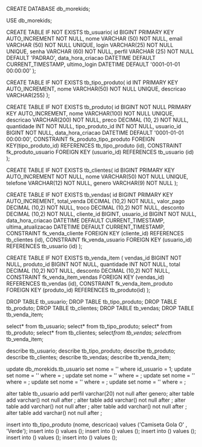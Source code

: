 CREATE DATABASE db_morekids;

USE db_morekids;

CREATE TABLE IF NOT EXISTS tb_usuario(
    id BIGINT PRIMARY KEY AUTO_INCREMENT NOT NULL,
    nome VARCHAR (50) NOT NULL,
    email VARCHAR (50) NOT NULL UNIQUE,
    login VARCHAR(25) NOT NULL UNIQUE,
    senha VARCHAR (60) NOT NULL,
    perfil VARCHAR (25) NOT NULL DEFAULT 'PADRAO',
    data_hora_criacao DATETIME DEFAULT CURRENT_TIMESTAMP,
    ultimo_login DATETIME DEFAULT '0001-01-01 00:00:00'
);

CREATE TABLE IF NOT EXISTS tb_tipo_produto(
    id INT PRIMARY KEY AUTO_INCREMENT,
    nome VARCHAR(50) NOT NULL UNIQUE,
    descricao VARCHAR(255)
);

CREATE TABLE IF NOT EXISTS tb_produto(
    id BIGINT NOT NULL PRIMARY KEY AUTO_INCREMENT,
    nome VARCHAR(100) NOT NULL UNIQUE,
    descricao VARCHAR(200) NOT NULL,
    preco DECIMAL (10, 2) NOT NULL,
    quantidade INT NOT NULL,
    tipo_produto_id INT NOT NULL,
    usuario_id BIGINT NOT NULL,
    data_hora_criacao DATETIME DEFAULT '0001-01-01 00:00:00',
    CONSTRAINT fk_produto_tipo_produto FOREIGN KEY(tipo_produto_id) REFERENCES tb_tipo_produto (id),
    CONSTRAINT fk_produto_usuario FOREIGN KEY (usuario_id) REFERENCES tb_usuario (id)
);

CREATE TABLE IF NOT EXISTS tb_clientes(
    id BIGINT PRIMARY KEY AUTO_INCREMENT NOT NULL,
    nome VARCHAR(50) NOT NULL UNIQUE,
    telefone VARCHAR(12) NOT NULL,
    genero VARCHAR(9) NOT NULL
);

CREATE TABLE IF NOT EXISTS tb_vendas(
    id BIGINT PRIMARY KEY AUTO_INCREMENT,
    total_venda DECIMAL (10,2) NOT NULL,
    valor_pago DECIMAL (10,2) NOT NULL,
    troco DECIMAL (10,2) NOT NULL,
    desconto DECIMAL (10,2) NOT NULL,
    cliente_id BIGINT,
    usuario_id BIGINT NOT NULL,
    data_hora_criacao DATETIME DEFAULT CURRENT_TIMESTAMP,
    ultima_atualizacao DATETIME DEFAULT CURRENT_TIMESTAMP,
    CONSTRAINT fk_venda_cliente FOREIGN KEY (cliente_id) REFERENCES tb_clientes (id),
    CONSTRAINT fk_venda_usuario FOREIGN KEY (usuario_id) REFERENCES tb_usuario (id)
);

CREATE TABLE IF NOT EXISTS tb_venda_item (
    vendas_id BIGINT NOT NULL,
    produto_id BIGINT NOT NULL,
    quantidade INT NOT NULL,
    total DECIMAL (10,2) NOT NULL,
    desconto DECIMAL (10,2) NOT NULL,
    CONSTRAINT fk_venda_item_vendas FOREIGN KEY (vendas_id) REFERENCES tb_vendas (id),
    CONSTRAINT fk_venda_item_produto FOREIGN KEY (produto_id) REFERENCES tb_produto(id)
);


DROP TABLE tb_usuario;
DROP TABLE tb_tipo_produto;
DROP TABLE tb_produto;
DROP TABLE tb_clientes;
DROP TABLE tb_vendas; 
DROP TABLE tb_venda_item;

select* from tb_usuario;
select* from tb_tipo_produto;
select* from tb_produto;
select* from tb_clientes;
select*from tb_vendas;
select*from tb_venda_item;

describe tb_usuario;
describe tb_tipo_produto;
describe tb_produto;
describe tb_clientes;
describe tb_vendas;
describe tb_venda_item;

update db_morekids.tb_usuario set nome = ''  where id_usuario = 1;
update  set nome = ''  where  = ;
update  set nome = ''  where  = ;
update  set nome = ''  where  = ;
update  set nome = ''  where  = ;
update  set nome = ''  where  = ;

alter table tb_usuario add perfil varchar(20) not null after genero;
alter table  add  varchar() not null after ;
alter table  add  varchar() not null after ;
alter table  add  varchar() not null after ;
alter table  add  varchar() not null after ;
alter table  add  varchar() not null after ;

insert into tb_tipo_produto (nome, descricao) values ('Camiseta Gola O' , 'Verde');
insert into () values ();
insert into () values ();
insert into () values ();
insert into () values ();
insert into () values ();
